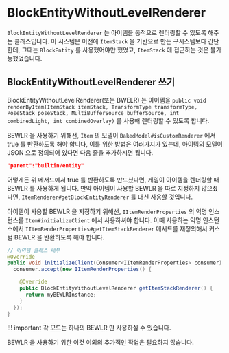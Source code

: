 BlockEntityWithoutLevelRenderer
=======================
`BlockEntityWithoutLevelRenderer` 는 아이템을 동적으로 렌더링할 수 있도록 해주는 클래스입니다. 이 시스템은 이전에 `ItemStack` 을 기반으로 만든  구시스템보다 간단한데, 그때는 `BlockEntity` 를 사용했어야만 했었고, `ItemStack` 에 접근하는 것은 불가능했었습니다.

BlockEntityWithoutLevelRenderer 쓰기
--------------------------

BlockEntityWithoutLevelRenderer(또는 BWELR) 는 아이템을 `public void renderByItem(ItemStack itemStack, TransformType transformType, PoseStack poseStack, MultiBufferSource bufferSource, int combinedLight, int combinedOverlay)` 를 사용해 렌더링할 수 있도록 합니다.

BEWLR 을 사용하기 위해선, `Item` 의 모델이 `BakedModel#isCustomRenderer` 에서 true 를 반환하도록 해야 합니다, 이를 위한 방법은 여러가지가 있는데, 아이템의 모델이 JSON 으로 정의되어 있다면 다음 줄을 추가하시면 됩니다.
```json
"parent":"builtin/entity"
```
어떻게든 위 메서드에서 true 를 반환하도록 만드셨다면, 게임이 아이템을 렌더링할 때 BEWLR 를 사용하게 됩니다. 만약 아이템이 사용할 BEWLR 을 따로 지정하지 않으셨다면, `ItemRenderer#getBlockEntityRenderer` 를 대신 사용할 것입니다.  

아이템이 사용할 BEWLR 을 지정하기 위해선, `IItemRenderProperties` 의 익명 인스턴스를 `Item#initializeClient` 에서 사용하셔야 합니다. 이때 사용하는 익명 인스턴스에서 `IItemRenderProperties#getItemStackRenderer` 메서드를 재정의해서 커스텀 BEWLR 을 반환하도록 해야 합니다. 

```java
// 아이템 클래스 내부
@Override
public void initializeClient(Consumer<IItemRenderProperties> consumer) {
  consumer.accept(new IItemRenderProperties() {

    @Override
    public BlockEntityWithoutLevelRenderer getItemStackRenderer() {
      return myBEWLRInstance;
    }
  });
}
```

!!! important
    각 모드는 하나의 BEWLR 만 사용하실 수 있습니다.

BEWLR 을 사용하기 위한 이것 이외의 추가적인 작업은 필요하지 않습니다.
